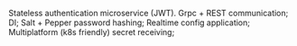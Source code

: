 Stateless authentication microservice (JWT). Grpc + REST communication; DI; Salt + Pepper password hashing; Realtime config application; Multiplatform (k8s friendly) secret receiving;
